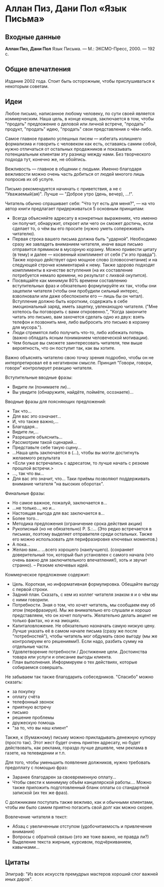 # Аллан Пиз, Дани Пол «Язык Письма»

## Входные данные

**Аллан Пиз, Дани Пол** Язык Письма. — М.: ЭКСМО-Пресс, 2000. — 192 с.


## Общие впечатления

Издание 2002 года. Стоит быть осторожным, чтобы прислушиваться к некоторым советам.


## Идеи

Любое письмо, написанное любому человеку, по сути своей является коммерческим. Наша цель, в конце концов, заключается в том, чтобы "продать" предложение о деловой или личной встрече, "продать" продукт, "продать" идею, "продать" свои представления о чём-либо.

Самое главное правило успешных писем — избегать излишнего формализма и говорить с человеком как есть, оставаясь самим собой, нужно отличаться от остальных продажников и показывать потенциальным клиентам эту разницу между нами. Без творческого подхода тут, конечно же, не обойтись.

Вежливость — главное в общении с людьми. Именно благодаря вежливости можно очень часть добиться от людей многого лишь попросив их об услуге.

Письмо рекомендуется начинать с приветствия, а не с "Уважаемый(ая)". Лучше — "Доброе утро (день, вечер), ...!".

Читатель обычно спрашивает себя: "Что тут есть для меня?", — на что автор книги предлагает придерживаться 5 основным принципам:
- Всегда объясняйте адресату в конкретных выражениях, что именно он получит, обнаружит, откроет или чего он сможет достичь, если сделает то, о чём вы его просите (нужно уметь сопереживать читателю).
- Первая строка вашего письма должна быть "ударной". Необходимо сразу же завладеть вниманием читателя, иначе ваше письмо отправится прямиком в мусорную корзину. Можно привести цитату (в тему) и далее — косвенный комплимент от себя ("и это правда"). Также хорошо действует одно мощное слово (словосочетание) и на следующей строчке комментарий к нему. Также здорово подходят комплименты в качестве вступления (на их составление потребуется немало времени, но результат с лихвой окупится).
- Посвящайте как минимум 80% времени составлению вступительных фраз и обязательно формулируйте их так, чтобы они зацепили читателя (чтобы они пробудили сильный интерес, взволновали или даже обеспокоили его — лишь бы он читал). Вступление должно быть коротким, содержать в себе эмоциональный заряд, иметь зацепку, увлекающую читателя. ("Мне хотелось бы поговорить с вами откровенно.", "Когда закончите читать это письмо, вам захочется сделать одно из двух: взять телефон и позвонить мне, либо выбросить это письмо в корзину для мусора.").
- Люди стремятся либо получить что-то, либо избежать потерь (важно обладать ясным пониманием человеческой мотивации).
- Чем больше вы сможете заинтересовать читателя, тем выше вероятность, что он поступит так, как вы хотите.

Важно объяснять читателю свою точку зрения подробно, чтобы он не интерпретировал её в негативном смысле. Принцип "Говори, говори, говори" контролирует реакцию читателя.

Вступительные вводные фразы:
- Видите ли (понимаете ли)...
- Вы увидите (обнаружите, найдёте, поймёте, осознаете)...

Вводные фразы для поясняющих предложений:
- Так что...
- Для вас это означает...
- И, что также важно,...
- Благодаря...
- Видите ли,...
- Разрешите объяснить...
- Рассмотрим такой сценарий...
- Представьте себе такую сцену...
- ...Наша цель заключается в (...), чтобы вы могли достигнуть желаемого результата
- <Если уже встречались с адресатом, то лучше начать с резюме прошлой встречи.>
- ..., так что вы...
- Для вас это значит, что...
Таки приёмы позволяют поддерживать внимание читателя "на высоких оборотах".

Финальные фразы:
- Но самое важное, пожалуй, заключается в...
- ...не только..., но и...
- Настоящая выгода для вас заключается в...
- Более того...
- Методика предложения (ограничение срока действия акции)
- Рукописный (но не обязательно) P. S.:... (Это редко встречается в письмах, поэтому выделяет отправителя среди остальных. Также его можно использовать для перифразировке ключевых моментов.)
- А пока...
- Желаю вам...
...всего хорошего (наилучшего). (сохраняет доверительный тон, который был установлен с самого начала (что очень важно для заключительного впечатления!), хоть и звучит странно).
– Резюме ключевых идей.

Коммерческое предложение содержит:
- Цель. Короткая, но информативная формулировка. Обещайте выгоду с первой строки.
- Задний план. Сказать, с кем из коллег читателя знаком я и о чём мы с ними говорили. 
- Потребности. Зная о том, что хочет читатель, мы сообщаем ему об этом (перефразируя). Мы же внимательно его слушали и хорошо представляем, что он хочет получить. Желательно делать акцент не только фактах, но и на эмоциях.
- Капиталовложение. Не обязательно назначать самую низкую цену. Лучше указать её в самом начале письма (сразу же после "потребностей"), чтобы читатель мог обдумать свою выгоду (мы же контролируем его решениями!). Если надо, разбить сумму на отдельные части.
- Удовлетворение потребности / Достижение цели. Достоинства товара или услуги и описание выгоды клиента.
- План выполнения. Информируем о тех действиях, которые собираемся совершать.

Не забываем так также благодарить собеседников. "Спасибо" можно сказать:
- за покупку
- оплату счёта
- телефонный звонок
- приятную встречу
- письмо
- решение проблемы
- дружескую помощь
- "за то, что вы наш клиент"

Также, к (бумажному) письму можно прикладывать денежную купюру (просто так). Этот жест будет очень приятен адресату, но будет действовать, как реклама, гораздо лучше дешевле, чем реклама в газете, на телевидении и т.п.

Для того, чтобы уменьшить появление должников, нужно требовать предоплату с помощью фраз:
- Заранее благодарен за своевременную оплату...
- Чтобы свести к минимуму объём канцелярской работы....
Можно также приложить подготовленный бланк оплаты со стандартной запиской (их тех же фраз).

С должниками поступать также вежливо, как и обычными клиентами, чтобы им было самим приятно погасить свой долг как можно скорее.

Вовлечение читателя в текст:
- Абзац с увеличенным отступом (удобочитаемость и привлечение внимания)
- Вопросы с обратной связью (это же тоже важно, не правда ли?)
- Выделение текста жирным, курсивом, подчёркиванием, кавычками...


## Цитаты

Эпиграф: "Из всех искусств премудрых мастеров хороший слог важней иных даров".